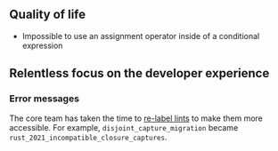 ## Quality of life

- Impossible to use an assignment operator inside of a conditional expression

## Relentless focus on the developer experience

### Error messages

The core team has taken the time to [re-label lints](https://github.com/rust-lang/rust/pull/86717) to make them more accessible.
For example, `disjoint_capture_migration` became `rust_2021_incompatible_closure_captures`.

